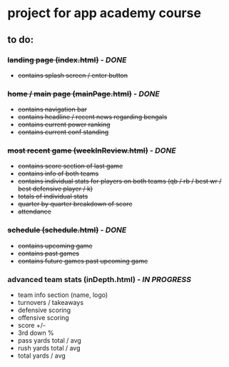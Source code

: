 # project for app academy course


## to do:


### ~~landing page (index.html)~~ - ***DONE***
+ ~~contains splash screen / enter button~~

### ~~home / main page (mainPage.html)~~ - ***DONE***
+ ~~contains navigation bar~~
+ ~~contains headline / recent news regarding bengals~~
+ ~~contains current power ranking~~
+ ~~contains current conf standing~~

### ~~most recent game (weekInReview.html)~~ - ***DONE***
+ ~~contains score section of last game~~
+ ~~contains info of both teams~~
+ ~~contains individual stats for players on both teams (qb / rb / best wr / best defensive player / k)~~
+ ~~totals of individual stats~~
+ ~~quarter by quarter breakdown of score~~
+ ~~attendance~~

### ~~schedule (schedule.html)~~ - ***DONE***
+ ~~contains upcoming game~~
+ ~~contains past games~~
+ ~~contains future games past upcoming game~~

### advanced team stats (inDepth.html) - ***IN PROGRESS***
+ team info section (name, logo)
+ turnovers / takeaways
+ defensive scoring
+ offensive scoring
+ score +/-
+ 3rd down %
+ pass yards total / avg
+ rush yards total / avg
+ total yards / avg
